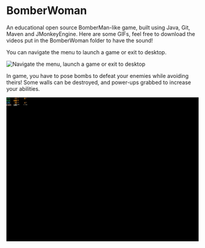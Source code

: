 # BomberWoman
An educational open source BomberMan-like game, built using Java, Git, Maven and JMonkeyEngine.
Here are some GIFs, feel free to download the videos put in the BomberWoman folder to have the sound!

You can navigate the menu to launch a game or exit to desktop.

![Navigate the menu, launch a game or exit to desktop](BomberWoman/menu.gif)

In game, you have to pose bombs to defeat your enemies while avoiding theirs! Some walls can be destroyed, and power-ups grabbed to increase your abilities.

![Move, pose bombs, grab power-ups, break things & defeat your enemies!](BomberWoman/game.gif)
